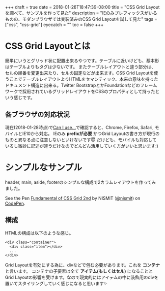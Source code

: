 +++
draft = true
date = 2018-01-28T18:47:39-08:00
title = "CSS Grid Layoutを調べて、サンプルを作って見た"
description = "IEのみプレフィックスがいるものの、モダンブラウザでは実装済みのCSS Grid Layoutを試して見た"
tags = ["css", "css-grid"]
eyecatch = ""
toc = false
+++

# CSS Grid Layoutとは
簡単にいうとグリッド状に配置出来るやつです。テーブルに近いけども、基本形はテーブルよりもタグは少ないです。
またテーブルレイアウトと違う部分は、セルの順番を変更出来たり、セルの固定などが出来ます。CSS Grid Layoutを使うことでテーブルレイアウトよりHTMLをセマンティック、本来の意味を持ったドキュメント構造に出来る。Twitter BootstrapとかFoundationなどのフレームワークで採用されているグリッドレイアウトをCSSのプロパティとして持ったという感じです。

## 各ブラウザの対応状況
現在(2018-01-28時点)で[Can I use...](https://caniuse.com/#feat=css-grid)で確認すると、Chrome, Firefox, Safari, モバイルとIE10から対応。
IEのみ **prefixが必要** かつGrid Layoutの書き方が現行のものと異なる点に注意しないといけないです😇
だけども、モバイルも対応しているし微妙に記述が違うだけなのでどんどん活用していく方がいいと思います:)

# シンプルなサンプル
header, main, aside, footerのシンプルな構成で2カラムレイアウトを作ってみました。

<p data-height="365" data-theme-id="dark" data-slug-hash="gvYNao" data-default-tab="result" data-user="nismit" data-embed-version="2" data-pen-title="Fundamental of CSS Grid 2nd" class="codepen">See the Pen <a href="https://codepen.io/nismit/pen/gvYNao/">Fundamental of CSS Grid 2nd</a> by NISMIT (<a href="https://codepen.io/nismit">@nismit</a>) on <a href="https://codepen.io">CodePen</a>.</p>
<script async src="https://production-assets.codepen.io/assets/embed/ei.js"></script>

## 構成
HTMLの構成は以下のような感じ。

```
<div class="container">
  <div class="item"></div>
  ...
</div>
```

Grid Layoutを有効にする為に、divなどで包む必要があります。これを **コンテナ** と言います。
コンテナの子要素は全て **アイテム(もしくはセル)** になることとGrid Layoutの影響を受けます。なので現実的にはアイテムの中に装飾用のdivを置いてスタイリングしていく感じになると思います✨
